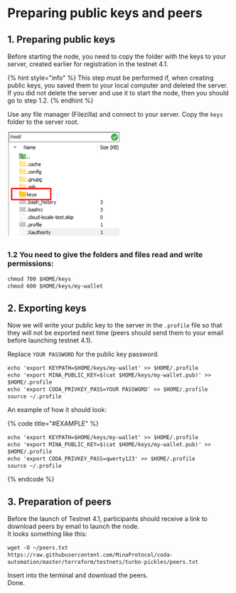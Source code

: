 # Preparing public keys and peers

## 1. Preparing public keys

Before starting the node, you need to copy the folder with the keys to your server, created earlier for registration in the testnet 4.1.

{% hint style="info" %}
This step must be performed if, when creating public keys, you saved them to your local computer and deleted the server. If you did not delete the server and use it to start the node, then you should go to step 1.2.
{% endhint %}

Use any file manager \(Filezilla\) and connect to your server. Copy the `keys` folder to the server root.

![](../../.gitbook/assets/image%20%281%29.png)

### 1.2 You need to give the folders and files read and write permissions:

```text
chmod 700 $HOME/keys
chmod 600 $HOME/keys/my-wallet
```

## 2. Exporting keys

Now we will write your public key to the server in the `.profile` file so that they will not be exported next time \(peers should send them to your email before launching testnet 4.1\).

Replace `YOUR PASSWORD` for the public key password.

```text
echo 'export KEYPATH=$HOME/keys/my-wallet' >> $HOME/.profile
echo 'export MINA_PUBLIC_KEY=$(cat $HOME/keys/my-wallet.pub)' >> $HOME/.profile
echo 'export CODA_PRIVKEY_PASS=YOUR PASSWORD' >> $HOME/.profile
source ~/.profile
```

An example of how it should look:

{% code title="\#EXAMPLE" %}
```text
echo 'export KEYPATH=$HOME/keys/my-wallet' >> $HOME/.profile
echo 'export MINA_PUBLIC_KEY=$(cat $HOME/keys/my-wallet.pub)' >> $HOME/.profile
echo 'export CODA_PRIVKEY_PASS=qwerty123' >> $HOME/.profile
source ~/.profile
```
{% endcode %}

## 3. Preparation of peers

Before the launch of Testnet 4.1, participants should receive a link to download peers by email to launch the node.   
It looks something like this:

```text
wget -O ~/peers.txt https://raw.githubusercontent.com/MinaProtocol/coda-automation/master/terraform/testnets/turbo-pickles/peers.txt
```

Insert into the terminal and download the peers.   
Done.

